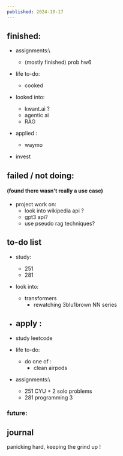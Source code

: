 ```yaml
---
published: 2024-10-17
---
```

## finished:

- assignments:\
	- (mostly finished) prob hw6
	
- life to-do:
	- cooked
	
- looked into:
	- kwant.ai ?
	- agentic ai
	- RAG
	
- applied :
	- waymo
	
- invest
## failed / not doing:

#### (found there wasn't really a use case)
- project work on:
	- look into wikipedia api ?
	- gpt3 api?
	- use pseudo rag techniques?
	
## to-do list

- study:
	- 251
	- 281

- look into:
	- transformers
		- rewatching 3blu1brown NN series
	
- apply :
	- 

- study leetcode

- life to-do:
	- do one of : 
		- clean airpods
		
		
- assignments:\
	- 251 CYU + 2 solo problems
	- 281 programming 3
### future:

## journal

panicking hard, keeping the grind up !